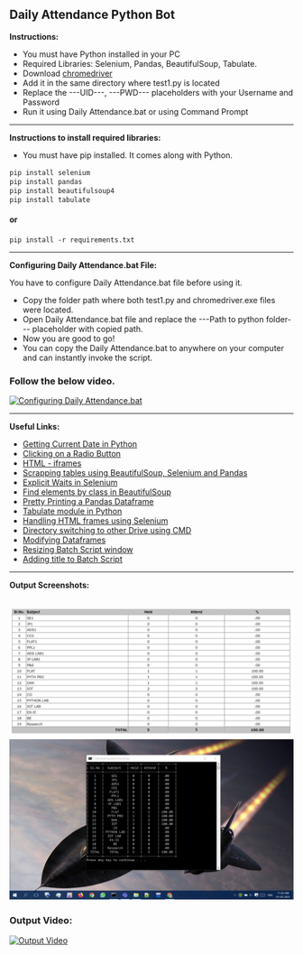 ## Daily Attendance Python Bot
**Instructions:**

- You must have Python installed in your PC
- Required Libraries: Selenium, Pandas, BeautifulSoup, Tabulate.
-  Download <a href="https://chromedriver.chromium.org/downloadschromedriver">chromedriver</a>
- Add it in the same directory where test1.py is located
- Replace the ---UID---, ---PWD--- placeholders with your Username and Password
- Run it using Daily Attendance.bat or using Command Prompt
 
---
**Instructions to install required libraries:**

- You must have pip installed. It comes along with Python.
```
pip install selenium
pip install pandas
pip install beautifulsoup4
pip install tabulate
```
#### or
```
pip install -r requirements.txt
```
---
**Configuring Daily Attendance.bat File:**

You have to configure Daily Attendance.bat file before using it.

- Copy the folder path where both test1.py and chromedriver.exe files were located.
- Open Daily Attendance.bat file and replace the ---Path to python folder--- placeholder with copied path.
- Now you are good to go!
- You can copy the Daily Attendance.bat to anywhere on your computer and can instantly invoke the script.
### Follow the below video.
[![Configuring Daily Attendance.bat](https://img.youtube.com/vi/jabMz1B6AOc/maxresdefault.jpg)](https://youtu.be/jabMz1B6AOc)

---
**Useful Links:**

- <a href="https://www.programiz.com/python-programming/datetime/current-datetime">Getting Current Date in Python</a>
- <a href="https://stackoverflow.com/questions/42743702/how-to-click-select-radio-button-with-python-selenium#:~:text=You%20should%20switch%20to%20iframe%20before%20handling%20radio-button%3A">Clicking on a Radio Button</a>
- <a href="https://www.tutorialspoint.com/html/html_iframes.htm#:~:text=The%20tag%20defines%20a,within%20the%20current%20HTML%20document.">HTML -  iframes</a>
- <a href="https://medium.com/analytics-vidhya/scraping-tables-from-a-javascript-webpage-using-selenium-beautifulsoup-and-pandas-cbd305ca75fe">Scrapping tables using BeautifulSoup, Selenium and Pandas</a>
- <a href="https://selenium-python.readthedocs.io/waits.html">Explicit Waits in Selenium</a>
- <a href="https://stackoverflow.com/questions/5041008/how-to-find-elements-by-class">Find elements by class in BeautifulSoup</a> 
- <a href="https://stackoverflow.com/questions/18528533/pretty-printing-a-pandas-dataframe#:~:text=I%27ve%20just%20found%20a%20great%20tool%20for%20that%20need%2C%20it%20is%20called%20tabulate.">Pretty Printing a Pandas Dataframe</a>
- <a href="https://pypi.org/project/tabulate/">Tabulate module in Python</a>
- <a href="https://www.tutorialspoint.com/how-to-handle-frames-in-selenium-with-python">Handling HTML frames using Selenium</a>
- <a href="https://stackoverflow.com/questions/11065421/command-prompt-wont-change-directory-to-another-drive#:~:text=you%20can%20use%20/d-,cd%20/d%20d%3A%5CDocs%5CJava,-For%20more%20help">Directory switching to other Drive using CMD</a>
- <a href="https://medium.com/@andikarachman/pandas-tutorial-modifying-dataframes-e30cdf208f92">Modifying Dataframes</a>
- <a href="https://stackoverflow.com/questions/8688846/resize-command-prompt-through-commands#:~:text=command%20prompt%2C%20eg.-,mode%20con%3Acols%3D80%20lines%3D100,-will%20make%20the">Resizing Batch Script window</a>
- <a href="https://www.tutorialspoint.com/batch_script/batch_script_title.htm">Adding title to Batch Script</a>
---
**Output Screenshots:**

![](Original.JPG)
![](Output.jpg)
---

### Output Video:

[![Output Video](https://img.youtube.com/vi/jppqAZgaF8I/maxresdefault.jpg)](https://youtu.be/jppqAZgaF8I)
